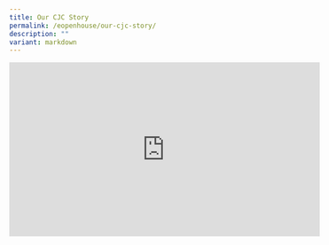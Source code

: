 ```yaml
---
title: Our CJC Story
permalink: /eopenhouse/our-cjc-story/
description: ""
variant: markdown
---
```

<iframe allowfullscreen="" allow="accelerometer; autoplay; clipboard-write; encrypted-media; gyroscope; picture-in-picture; web-share" frameborder="0" title="YouTube video player" src="https://www.youtube.com/embed/V81zdqxalnc?si=MPiSCFP7BlX0AO-n" height="315" width="560"></iframe>